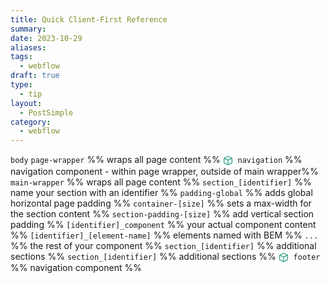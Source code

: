 ```yaml
---
title: Quick Client-First Reference
summary: 
date: 2023-10-29
aliases: 
tags:
  - webflow
draft: true
type:
  - tip
layout:
  - PostSimple
category:
  - webflow
---
```


<Callout text="Webflow page structure when using <a href='https://finsweet.com/client-first/docs/intro' target='_blank'>Client First Architecture</a>" />


`body`
	`page-wrapper` %% wraps all page content %%
	 <span style="display: inline-flex; align-items: center; vertical-align: middle;"><svg data-icon="SymbolOutline12" aria-hidden="true" focusable="false" width="16" height="16" viewBox="0 0 12 12" class="bem-Svg" style="display: block; transform: translate(0px, 0px);"><g clip-path="url(#clip0_401_107973)"><path clip-rule="evenodd" d="M5.817.792a.477.477 0 01.394.001l4.76 2.178a.477.477 0 01.273.507l.001.026v5.459a.477.477 0 01-.266.428l-4.725 2.332a.475.475 0 01-.252.072H6a.48.48 0 01-.21-.048l-4.77-2.31a.477.477 0 01-.27-.43V3.474c0-.017 0-.033.003-.05a.479.479 0 01.279-.484L5.817.792zM1.705 4.217v4.49l3.822 1.852.008-4.594-3.83-1.748zm4.784 1.746l-.008 4.584 3.81-1.881V4.243l-3.802 1.72zm3.131-2.56L6.01 1.75 2.385 3.38l3.628 1.655L9.62 3.403z" fill="#30A185"></path></g></svg>&nbsp;</span> `navigation` %% navigation component - within page wrapper, outside of main wrapper%%
		`main-wrapper` %% wraps all page content %%
			`section_[identifier]` %% name your section with an identifier %%
				`padding-global` %% adds global horizontal page padding %%
					`container-[size]` %% sets a max-width for the section content %%
						`section-padding-[size]` %% add vertical section padding %%
							`[identifier]_component` %% your actual component content %%
								`[identifier]_[element-name]` %% elements named with BEM %%
									`...`  %% the rest of your component %%
			`section_[identifier]`  %% additional sections %%
			`section_[identifier]` %% additional sections %%
		<span style="display: inline-flex; align-items: center; vertical-align: middle;"><svg data-icon="SymbolOutline12" aria-hidden="true" focusable="false" width="16" height="16" viewBox="0 0 12 12" class="bem-Svg" style="display: block; transform: translate(0px, 0px);"><g clip-path="url(#clip0_401_107973)"><path clip-rule="evenodd" d="M5.817.792a.477.477 0 01.394.001l4.76 2.178a.477.477 0 01.273.507l.001.026v5.459a.477.477 0 01-.266.428l-4.725 2.332a.475.475 0 01-.252.072H6a.48.48 0 01-.21-.048l-4.77-2.31a.477.477 0 01-.27-.43V3.474c0-.017 0-.033.003-.05a.479.479 0 01.279-.484L5.817.792zM1.705 4.217v4.49l3.822 1.852.008-4.594-3.83-1.748zm4.784 1.746l-.008 4.584 3.81-1.881V4.243l-3.802 1.72zm3.131-2.56L6.01 1.75 2.385 3.38l3.628 1.655L9.62 3.403z" fill="#30A185"></path></g></svg>&nbsp;</span> `footer` %% navigation component %%